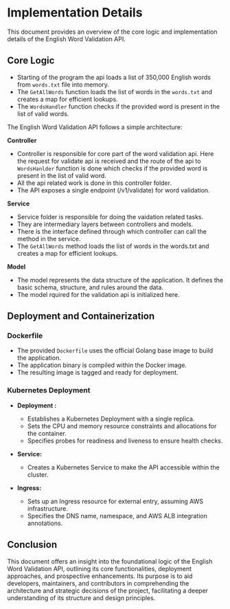 # Implementation Details

This document provides an overview of the core logic and implementation details of the English Word Validation API.

## Core Logic
 - Starting of the program the api loads a list of 350,000 English words from `words.txt` file into memory.
- The `GetAllWords` function loads the list of words in the `words.txt` and creates a map for efficient lookups.
- The `WordsHandler` function checks if the provided word is present in the list of valid words. 

The English Word Validation API follows a simple architecture:



**Controller**
- Controller is responsible for core part of the word validation api. Here the request for validate api is received and the route of the api to `WordsHanlder` function is done which checks if the provided word is present in the list of valid word.
- All the api related work is done in this controller folder.
- The API exposes a single endpoint (/v1/validate) for word validation.

**Service**

- Service folder is responsible for doing the vaidation related tasks.
- They are intermediary layers between controllers and models.
- There is the interface defined through which controller can call the method in the service.
- The `GetAllWords` method loads the list of words in the words.txt and creates a map for efficient lookups.

**Model**

- The model represents the data structure of the application. It defines the basic schema, structure, and rules around the data.
- The model rquired for the validation api is initialized here.

## Deployment and Containerization

### Dockerfile

- The provided `Dockerfile` uses the official Golang base image to build the application.
- The application binary is compiled within the Docker image.
- The resulting image is tagged and ready for deployment.

### Kubernetes Deployment 

- **Deployment :**
  - Establishes a Kubernetes Deployment with a single replica.
  - Sets the CPU and memory resource constraints and allocations for the container.
  - Specifies probes for readiness and liveness to ensure health checks.

- **Service:**
  - Creates a Kubernetes Service to make the API accessible within the cluster.

- **Ingress:**
  - Sets up an Ingress resource for external entry, assuming AWS infrastructure.
  - Specifies the DNS name, namespace, and AWS ALB integration  annotations.


## Conclusion

This document offers an insight into the foundational logic of the English Word Validation API, outlining its core functionalities, deployment approaches, and prospective enhancements. Its purpose is to aid developers, maintainers, and contributors in comprehending the architecture and strategic decisions of the project, facilitating a deeper understanding of its structure and design principles.
